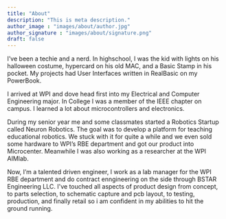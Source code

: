 ```yaml
---
title: "About"
description: "This is meta description."
author_image : "images/about/author.jpg"
author_signature : "images/about/signature.png"
draft: false
---
```


I’ve been a techie and a nerd. In highschool, I was the kid with lights on his halloween costume, hypercard on his old MAC, and a Basic Stamp in his pocket.
My projects had User Interfaces written in RealBasic on my PowerBook.

I arrived at WPI and dove head first into my Electrical and Computer Engineering major. In College I was a member of the IEEE chapter on campus. I learned a lot about microcontrollers and electronics.

During my senior year me and some classmates started a Robotics Startup called Neuron Robotics. The goal was to develop a platform for teaching educational robotics. We stuck with it for quite a while and we even sold some hardware to WPI’s RBE department and got our product into Microcenter. Meanwhile I was also working as a researcher at the WPI AIMlab.

Now, I’m a talented driven engineer, I work as a lab manager for the WPI RBE department and do contract enngineering on the side through BSTAR Engineering LLC. I've touched all aspects of product design from concept, to parts selection, to schematic capture and pcb layout, to testing, production, and finally retail so i am confident in my abilities to hit the ground running.
